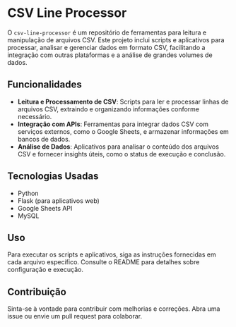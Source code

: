 # CSV Line Processor

O `csv-line-processor` é um repositório de ferramentas para leitura e manipulação de arquivos CSV. Este projeto inclui scripts e aplicativos para processar, analisar e gerenciar dados em formato CSV, facilitando a integração com outras plataformas e a análise de grandes volumes de dados.

## Funcionalidades

- **Leitura e Processamento de CSV**: Scripts para ler e processar linhas de arquivos CSV, extraindo e organizando informações conforme necessário.
- **Integração com APIs**: Ferramentas para integrar dados CSV com serviços externos, como o Google Sheets, e armazenar informações em bancos de dados.
- **Análise de Dados**: Aplicativos para analisar o conteúdo dos arquivos CSV e fornecer insights úteis, como o status de execução e conclusão.

## Tecnologias Usadas

- Python
- Flask (para aplicativos web)
- Google Sheets API
- MySQL

## Uso

Para executar os scripts e aplicativos, siga as instruções fornecidas em cada arquivo específico. Consulte o README para detalhes sobre configuração e execução.

## Contribuição

Sinta-se à vontade para contribuir com melhorias e correções. Abra uma issue ou envie um pull request para colaborar.

